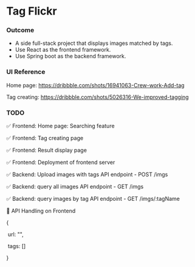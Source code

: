 # Tag Flickr



### Outcome

- A side full-stack project that displays images matched by tags.
- Use React as the frontend framework.
- Use Spring boot as the backend framework.

 

### UI Reference 

Home page: https://dribbble.com/shots/16941063-Crew-work-Add-tag

Tag creating: https://dribbble.com/shots/5026316-We-improved-tagging



### TODO 

✅ Frontend:	 Home page: Searching feature

✅ Frontend:	 Tag creating page

✅ Frontend:	 Result display page

✅ Frontend:	 Deployment of frontend server



✅ Backend:	  Upload images with tags API endpoint - POST /imgs

✅ Backend:	  query all images API endpoint - GET /imgs

✅ Backend:	  query images by tag API endpoint - GET /imgs/:tagName

🔲 API Handling on Frontend

{

​	url: "",

​	tags: []

}